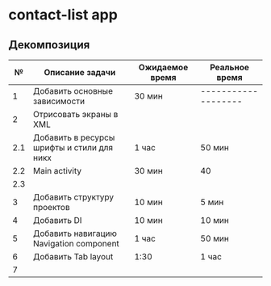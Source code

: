 # contact-list app

## Декомпозиция

№ | Описание задачи | Ожидаемое время | Реальное время
--|-----------------|-----------------|----------------
1 | Добавить основные зависимости | 30 мин | -------------------
2 | Отрисовать экраны в XML |  |
2.1 | Добавить в ресурсы шрифты и стили для никх | 1 час | 50 мин
2.2 | Main activity | 30 мин | 40
2.3 | 
3 | Добавить структуру проектов | 10 мин | 5 мин
4 | Добавить DI | 10 мин | 10 мин
5 | Добавить навигацию Navigation component | 1 час | 50 мин
6 | Добавить Tab layout | 1:30 | 1 час
7 | 